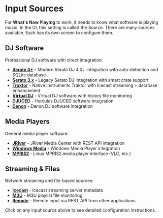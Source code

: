 # Input Sources

For **What's Now Playing** to work, it needs to know what software is playing music.
In the UI, this setting is called the Source. There are many sources available. Each
has its own screen to configure them.

## DJ Software

Professional DJ software with direct integration:

- **[Serato 4+](serato.md)** - Modern Serato DJ 4.0+ integration with auto-detection and SQLite database
- **[Serato 3.x](serato3.md)** - Legacy Serato DJ integration with smart crate support
- **[Traktor](traktor.md)** - Native Instruments Traktor with Icecast streaming + database enhancement
- **[Virtual DJ](virtualdj.md)** - Virtual DJ software with history file monitoring
- **[DJUCED](djuced.md)** - Hercules DJUCED software integration
- **[Denon](denon.md)** - Denon DJ software integration

## Media Players

General media player software:

- **[JRiver](jriver.md)** - JRiver Media Center with REST API integration
- **[Windows Media](winmedia.md)** - Windows Media Player integration
- **[MPRIS2](mpris2.md)** - Linux MPRIS2 media player interface (VLC, etc.)

## Streaming & Files

Network streaming and file-based sources:

- **[Icecast](icecast.md)** - Icecast streaming server metadata
- **[M3U](m3u.md)** - M3U playlist file monitoring
- **[Remote](remote.md)** - Remote input via REST API from other applications

Click on any input source above to see detailed configuration instructions.
